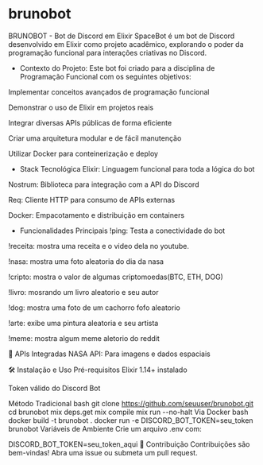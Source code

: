# brunobot
BRUNOBOT - Bot de Discord em Elixir
SpaceBot é um bot de Discord desenvolvido em Elixir como projeto acadêmico, explorando o poder da programação funcional para interações criativas no Discord.

- Contexto do Projeto:
Este bot foi criado para a disciplina de Programação Funcional com os seguintes objetivos:

Implementar conceitos avançados de programação funcional

Demonstrar o uso de Elixir em projetos reais

Integrar diversas APIs públicas de forma eficiente

Criar uma arquitetura modular e de fácil manutenção

Utilizar Docker para conteinerização e deploy

- Stack Tecnológica
Elixir: Linguagem funcional para toda a lógica do bot

Nostrum: Biblioteca para integração com a API do Discord

Req: Cliente HTTP para consumo de APIs externas

Docker: Empacotamento e distribuição em containers

- Funcionalidades Principais
!ping: Testa a conectividade do bot

!receita: mostra uma receita e o video dela no youtube.

!nasa: mostra uma foto aleatoria do dia da nasa

!cripto: mostra o valor de algumas criptomoedas(BTC, ETH, DOG)

!livro: mosrando um livro aleatorio e seu autor

!dog: mostra uma foto de um cachorro fofo aleatorio

!arte: exibe uma pintura aleatoria e seu artista

!meme: mostra algum meme aletorio do reddit

🌌 APIs Integradas
NASA API: Para imagens e dados espaciais

🛠️ Instalação e Uso
Pré-requisitos
Elixir 1.14+ instalado

Token válido do Discord Bot

Método Tradicional
bash
git clone https://github.com/seuuser/brunobot.git
cd brunobot
mix deps.get
mix compile
mix run --no-halt
Via Docker
bash
docker build -t brunobot .
docker run -e DISCORD_BOT_TOKEN=seu_token brunobot
Variáveis de Ambiente
Crie um arquivo .env com:

DISCORD_BOT_TOKEN=seu_token_aqui
🤝 Contribuição
Contribuições são bem-vindas! Abra uma issue ou submeta um pull request.
